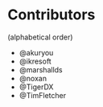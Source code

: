 # Contributors
(alphabetical order)

* @akuryou
* @ikresoft
* @marshallds
* @noxan
* @TigerDX
* @TimFletcher
